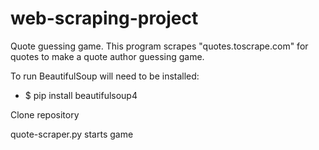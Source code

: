 # web-scraping-project
Quote guessing game. This program scrapes "quotes.toscrape.com" for quotes to make a quote author guessing game.

To run BeautifulSoup will need to be installed:
- $ pip install beautifulsoup4 

Clone repository

quote-scraper.py starts game
